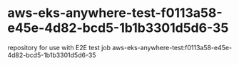 # aws-eks-anywhere-test-f0113a58-e45e-4d82-bcd5-1b1b3301d5d6-35
repository for use with E2E test job aws-eks-anywhere-test:f0113a58-e45e-4d82-bcd5-1b1b3301d5d6-35
